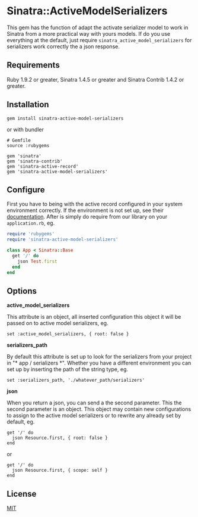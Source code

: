 # Sinatra::ActiveModelSerializers

This gem has the function of adapt the activate serializer model to work in Sinatra from a more practical way with yours models.
If do you use everything at the default, just  require `sinatra_active_model_serializers` for serializers work correctly the a json response.

## Requirements

Ruby 1.9.2 or greater, Sinatra 1.4.5 or greater and Sinatra Contrib 1.4.2 or greater.

## Installation

`gem install sinatra-active-model-serializers`

or with bundler

```
# Gemfile
source :rubygems

gem 'sinatra'
gem 'sinatra-contrib'
gem 'sinatra-active-record'
gem 'sinatra-active-model-serializers'
```

## Configure

First you have to being with the active record configured in your system environment correctly. If the environment is not set up, see their [documentation](https://github.com/janko-m/sinatra-activerecord#sinatra-activerecord-extension).
After is simply do require from our library on your `application.rb`, eg.

```ruby
require 'rubygems'
require 'sinatra-active-model-serializers'

class App < Sinatra::Base
  get '/' do
    json Test.first
  end
end
```

## Options

**active_model_serializers**

This attribute is an object, all inserted configuration this object it will be passed on to active model serializers, eg.

```
set :active_model_serializers, { root: false }
```

**serializers_path**

By default this attribute is set up to look for the serializers from your project in "* app / serializers *". Whether you have a different environment you can set up by inserting the path of the string type, eg.

```
set :serializers_path, './whatever_path/serializers'
```

**json**

When you return a json, you can send a the second parameter.
This the second parameter is an object. This object may contain new configurations to assign to the active model serializers or to rewrite any already set by default, eg.

```
get '/' do
  json Resource.first, { root: false }
end
```

or

```
get '/' do
  json Resource.first, { scope: self }
end
```

## License

[MIT](https://github.com/SauloSilva/sinatra-active-model-serializers/blob/master/LICENSE)